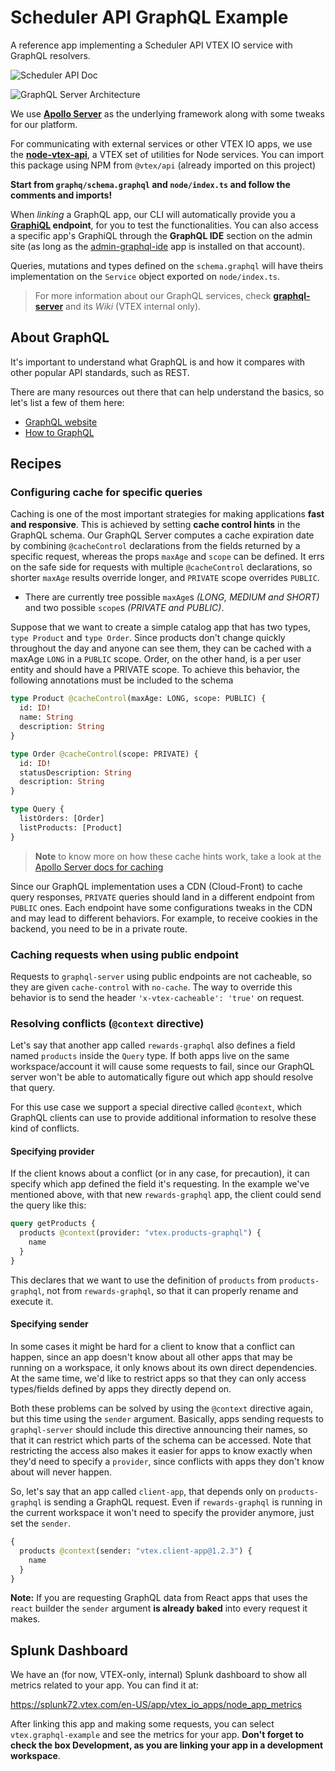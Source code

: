 # Scheduler API GraphQL Example

A reference app implementing a Scheduler API VTEX IO service with GraphQL resolvers.

![Scheduler API Doc](https://www.notion.so/vtexhandbook/Scheduler-Internal-Documentation-6e634d3c597143a2b6cd7ab5bdb60c37)

![GraphQL Server Architecture](https://user-images.githubusercontent.com/18706156/77382285-bf2d6c80-6d5e-11ea-9f39-2c30b3ec3672.jpg)

We use [**Apollo Server**](https://www.apollographql.com/docs/apollo-server/) as the underlying framework along with some tweaks for our platform.

For communicating with external services or other VTEX IO apps, we use the [**node-vtex-api**](https://github.com/vtex/node-vtex-api), a VTEX set of utilities for Node services. You can import this package using NPM from `@vtex/api` (already imported on this project)

**Start from `graphq/schema.graphql` and `node/index.ts` and follow the comments and imports!**

When _linking_ a GraphQL app, our CLI will automatically provide you a **[GraphiQL](https://github.com/graphql/graphiql) endpoint**, for you to test the functionalities. You can also access a specific app's GraphiQL through the **GraphQL IDE** section on the admin site (as long as the [admin-graphql-ide](https://github.com/vtex-apps/admin-graphql-ide) app is installed on that account).

Queries, mutations and types defined on the `schema.graphql` will have theirs implementation on the `Service` object exported on `node/index.ts`.

> For more information about our GraphQL services, check [**graphql-server**](https://github.com/vtex/graphql-server) and its _Wiki_ (VTEX internal only).

## About GraphQL

It's important to  understand what GraphQL is and how it compares with other popular API standards, such as REST.

There are many resources out there that can help understand the basics, so let's list a few of them here:

-   [GraphQL website](http://graphql.org/learn/)
-   [How to GraphQL](https://www.howtographql.com/basics/1-graphql-is-the-better-rest/)

## Recipes

### Configuring cache for specific queries
Caching is one of the most important strategies for making applications **fast and responsive**. This is achieved by setting **cache control hints** in the GraphQL schema. Our GraphQL Server computes a cache expiration date by combining `@cacheControl` declarations from the fields returned by a specific request, whereas the props `maxAge` and `scope` can be defined. It errs on the safe side for requests with multiple `@cacheControl` declarations, so shorter `maxAge` results override longer, and `PRIVATE` scope overrides `PUBLIC`.

- There are currently tree possible `maxAge`s _(LONG, MEDIUM and SHORT)_ and two possible `scope`s _(PRIVATE and PUBLIC)_.

Suppose that we want to create a simple catalog app that has two types, `type Product` and `type Order`. Since products don't change quickly throughout the day and anyone can see them, they can be cached with a maxAge `LONG` in a `PUBLIC` scope. Order, on the other hand, is a per user entity and should have a PRIVATE scope. To achieve this behavior, the following annotations must be included to the schema

```graphql
type Product @cacheControl(maxAge: LONG, scope: PUBLIC) {
  id: ID!
  name: String
  description: String
}

type Order @cacheControl(scope: PRIVATE) {
  id: ID!
  statusDescription: String
  description: String
}

type Query {
  listOrders: [Order]
  listProducts: [Product]
}
```

> **Note** to know more on how these cache hints work, take a look at the [Apollo Server docs for caching](https://www.apollographql.com/docs/apollo-server/performance/caching/) 

Since our GraphQL implementation uses a CDN (Cloud-Front) to cache query responses, `PRIVATE` queries should land in a different endpoint from `PUBLIC` ones. Each endpoint have some configurations tweaks in the CDN and may lead to different behaviors. For example, to receive cookies in the backend, you need to be in a private route.

### Caching requests when using public endpoint

Requests to `graphql-server` using public endpoints are not cacheable, so they are given `cache-control` with `no-cache`. The way to override this behavior is to send the header `'x-vtex-cacheable': 'true'` on request.

### Resolving conflicts (`@context` directive)

Let's say that another app called `rewards-graphql` also defines a field named `products` inside the `Query` type. If both apps live on the same workspace/account it will cause some requests to fail, since our GraphQL server won't be able to automatically figure out which app should resolve that query.

For this use case we support a special directive called `@context`, which GraphQL clients can use to provide additional information to resolve these kind of conflicts.

#### Specifying provider

If the client knows about a conflict (or in any case, for precaution), it can specify which app defined the field it's requesting. In the example we've mentioned above, with that new `rewards-graphql` app, the client could send the query like this:

```graphql
query getProducts {
  products @context(provider: "vtex.products-graphql") {
    name
  }
}
```

This declares that we want to use the definition of `products` from `products-graphql`, not from `rewards-graphql`, so that it can properly rename and execute it.

#### Specifying sender

In some cases it might be hard for a client to know that a conflict can happen, since an app doesn't know about all other apps that may be running on a workspace, it only knows about its own direct dependencies. At the same time, we'd like to restrict apps so that they can only access types/fields defined by apps they directly depend on.

Both these problems can be solved by using the `@context` directive again, but this time using the `sender` argument. Basically, apps sending requests to `graphql-server` should include this directive announcing their names, so that it can restrict which parts of the schema can be accessed. Note that restricting the access also makes it easier for apps to know exactly when they'd need to specify a `provider`, since conflicts with apps they don't know about will never happen.

So, let's say that an app called `client-app`, that depends only on `products-graphql` is sending a GraphQL request. Even if `rewards-graphql` is running in the current workspace it won't need to specify the provider anymore, just set the `sender`. 

```graphql
{
  products @context(sender: "vtex.client-app@1.2.3") {
    name
  }
}
```

**Note:** If you are requesting GraphQL data from React apps that uses the `react` builder the `sender` argument **is already baked** into every request it makes.

## Splunk Dashboard

We have an (for now, VTEX-only, internal) Splunk dashboard to show all metrics related to your app. You can find it at:

https://splunk72.vtex.com/en-US/app/vtex_io_apps/node_app_metrics

After linking this app and making some requests, you can select `vtex.graphql-example` and see the metrics for your app. **Don't forget to check the box Development, as you are linking your app in a development workspace**.
